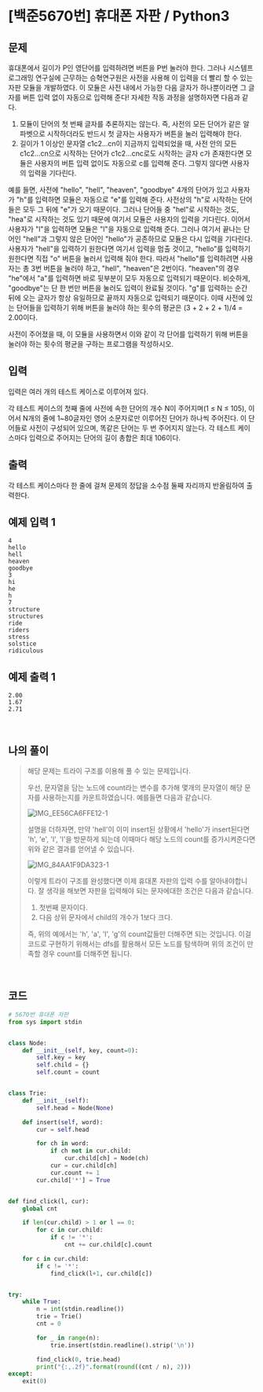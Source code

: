 # [백준5670번] 휴대폰 자판 / Python3

## 문제

휴대폰에서 길이가 P인 영단어를 입력하려면 버튼을 P번 눌러야 한다. 그러나 시스템프로그래밍 연구실에 근무하는 승혁연구원은 사전을 사용해 이 입력을 더 빨리 할 수 있는 자판 모듈을 개발하였다. 이 모듈은 사전 내에서 가능한 다음 글자가 하나뿐이라면 그 글자를 버튼 입력 없이 자동으로 입력해 준다! 자세한 작동 과정을 설명하자면 다음과 같다.

1. 모듈이 단어의 첫 번째 글자를 추론하지는 않는다. 즉, 사전의 모든 단어가 같은 알파벳으로 시작하더라도 반드시 첫 글자는 사용자가 버튼을 눌러 입력해야 한다.
2. 길이가 1 이상인 문자열 c1c2...cn이 지금까지 입력되었을 때, 사전 안의 모든 c1c2...cn으로 시작하는 단어가 c1c2...cnc로도 시작하는 글자 c가 존재한다면 모듈은 사용자의 버튼 입력 없이도 자동으로 c를 입력해 준다. 그렇지 않다면 사용자의 입력을 기다린다.

예를 들면, 사전에 "hello", "hell", "heaven", "goodbye" 4개의 단어가 있고 사용자가 "h"를 입력하면 모듈은 자동으로 "e"를 입력해 준다. 사전상의 "h"로 시작하는 단어들은 모두 그 뒤에 "e"가 오기 때문이다. 그러나 단어들 중 "hel"로 시작하는 것도, "hea"로 시작하는 것도 있기 때문에 여기서 모듈은 사용자의 입력을 기다린다. 이어서 사용자가 "l"을 입력하면 모듈은 "l"을 자동으로 입력해 준다. 그러나 여기서 끝나는 단어인 "hell"과 그렇지 않은 단어인 "hello"가 공존하므로 모듈은 다시 입력을 기다린다. 사용자가 "hell"을 입력하기 원한다면 여기서 입력을 멈출 것이고, "hello"를 입력하기 원한다면 직접 "o" 버튼을 눌러서 입력해 줘야 한다. 따라서 "hello"를 입력하려면 사용자는 총 3번 버튼을 눌러야 하고, "hell", "heaven"은 2번이다. "heaven"의 경우 "he"에서 "a"를 입력하면 바로 뒷부분이 모두 자동으로 입력되기 때문이다. 비슷하게, "goodbye"는 단 한 번만 버튼을 눌러도 입력이 완료될 것이다. "g"를 입력하는 순간 뒤에 오는 글자가 항상 유일하므로 끝까지 자동으로 입력되기 때문이다. 이때 사전에 있는 단어들을 입력하기 위해 버튼을 눌러야 하는 횟수의 평균은 (3 + 2 + 2 + 1)/4 = 2.00이다.

사전이 주어졌을 때, 이 모듈을 사용하면서 이와 같이 각 단어를 입력하기 위해 버튼을 눌러야 하는 횟수의 평균을 구하는 프로그램을 작성하시오.

## 입력

입력은 여러 개의 테스트 케이스로 이루어져 있다.

각 테스트 케이스의 첫째 줄에 사전에 속한 단어의 개수 N이 주어지며(1 ≤ N ≤ 105), 이어서 N개의 줄에 1~80글자인 영어 소문자로만 이루어진 단어가 하나씩 주어진다. 이 단어들로 사전이 구성되어 있으며, 똑같은 단어는 두 번 주어지지 않는다. 각 테스트 케이스마다 입력으로 주어지는 단어의 길이 총합은 최대 106이다.

## 출력

각 테스트 케이스마다 한 줄에 걸쳐 문제의 정답을 소수점 둘째 자리까지 반올림하여 출력한다.

## 예제 입력 1

```
4
hello
hell
heaven
goodbye
3
hi
he
h
7
structure
structures
ride
riders
stress
solstice
ridiculous
```

## 예제 출력 1

```
2.00
1.67
2.71
```

<br>

## 나의 풀이

> 해당 문제는 트라이 구조를 이용해 풀 수 있는 문제입니다.
>
> 우선, 문자열을 담는 노드에 count라는 변수를 추가해 몇개의 문자열이 해당 문자를 사용하는지를 카운트하였습니다. 예를들면 다음과 같습니다.
>
> ![IMG_EE56CA6FFE12-1](https://user-images.githubusercontent.com/37801041/103027596-847c8d00-4599-11eb-8c03-89d3dbdc610b.jpeg)
>
> 설명을 더하자면, 만약 'hell'이 이미 insert된 상황에서 'hello'가 insert된다면 'h', 'e', 'l', 'l'을 방문하게 되는데 이때마다 해당 노드의 count를 증가시켜준다면 위와 같은 결과를 얻어낼 수 있습니다.
>
> ![IMG_84AA1F9DA323-1](https://user-images.githubusercontent.com/37801041/103028321-dd005a00-459a-11eb-8548-c80f40a75825.jpeg)
>
> 이렇게 트라이 구조를 완성했다면 이제 휴대폰 자판의 입력 수를 알아내야합니다. 잘 생각을 해보면 자판을 입력해야 되는 문자에대한 조건은 다음과 같습니다.
>
> 1. 첫번째 문자이다.
> 2. 다음 상위 문자에서 child의 개수가 1보다 크다.
>
> 즉, 위의 예에서는 'h', 'a', 'l', 'g'의 count값들만 더해주면 되는 것입니다. 이걸 코드로 구현하기 위해서는 dfs를 활용해서 모든 노드를 탐색하며 위의 조건이 만족할 경우 count를 더해주면 됩니다.

<br>

## 코드

```python
# 5670번 휴대폰 자판
from sys import stdin


class Node:
    def __init__(self, key, count=0):
        self.key = key
        self.child = {}
        self.count = count


class Trie:
    def __init__(self):
        self.head = Node(None)

    def insert(self, word):
        cur = self.head

        for ch in word:
            if ch not in cur.child:
                cur.child[ch] = Node(ch)
            cur = cur.child[ch]
            cur.count += 1
        cur.child['*'] = True


def find_click(l, cur):
    global cnt

    if len(cur.child) > 1 or l == 0:
        for c in cur.child:
            if c != '*':
                cnt += cur.child[c].count

    for c in cur.child:
        if c != '*':
            find_click(l+1, cur.child[c])


try:
    while True:
        n = int(stdin.readline())
        trie = Trie()
        cnt = 0

        for _ in range(n):
            trie.insert(stdin.readline().strip('\n'))

        find_click(0, trie.head)
        print("{:,.2f}".format(round((cnt / n), 2)))
except:
    exit(0)

```



